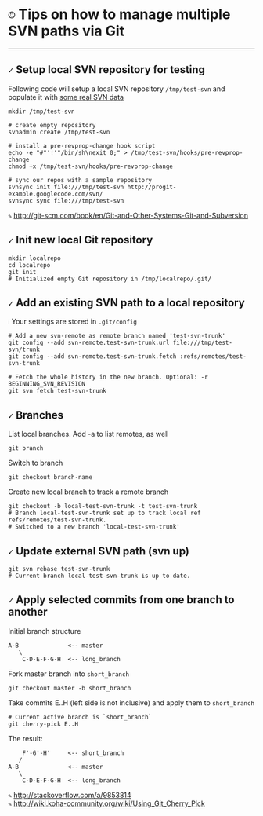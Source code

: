 `☺` Tips on how to manage multiple SVN paths via Git 
====================================================
--------



`✓` Setup local SVN repository for testing
------------------------------------------

Following code will setup a local SVN repository `/tmp/test-svn`
and populate it with [some real SVN data](http://progit-example.googlecode.com/svn/)

    mkdir /tmp/test-svn

    # create empty repository
    svnadmin create /tmp/test-svn

    # install a pre-revprop-change hook script
    echo -e "#"'!'"/bin/sh\nexit 0;" > /tmp/test-svn/hooks/pre-revprop-change
    chmod +x /tmp/test-svn/hooks/pre-revprop-change

    # sync our repos with a sample repository
    svnsync init file:///tmp/test-svn http://progit-example.googlecode.com/svn/
    svnsync sync file:///tmp/test-svn

`✎` http://git-scm.com/book/en/Git-and-Other-Systems-Git-and-Subversion




`✓` Init new local Git repository
---------------------------------

    mkdir localrepo
    cd localrepo
    git init
    # Initialized empty Git repository in /tmp/localrepo/.git/




`✓` Add an existing SVN path to a local repository
--------------------------------------------------

`ℹ` Your settings are stored in `.git/config`

    # Add a new svn-remote as remote branch named 'test-svn-trunk'
    git config --add svn-remote.test-svn-trunk.url file:///tmp/test-svn/trunk
    git config --add svn-remote.test-svn-trunk.fetch :refs/remotes/test-svn-trunk

    # Fetch the whole history in the new branch. Optional: -r BEGINNING_SVN_REVISION
    git svn fetch test-svn-trunk




`✓` Branches
------------

List local branches. Add -a to list remotes, as well

    git branch

Switch to branch

    git checkout branch-name

Create new local branch to track a remote branch

    git checkout -b local-test-svn-trunk -t test-svn-trunk
    # Branch local-test-svn-trunk set up to track local ref refs/remotes/test-svn-trunk.
    # Switched to a new branch 'local-test-svn-trunk'




`✓` Update external SVN path (svn up)
-------------------------------------

    git svn rebase test-svn-trunk
    # Current branch local-test-svn-trunk is up to date.




`✓` Apply selected commits from one branch to another 
-----------------------------------------------------

Initial branch structure

    A-B              <-- master
       \
        C-D-E-F-G-H  <-- long_branch

Fork master branch into `short_branch`

    git checkout master -b short_branch

Take commits E..H (left side is not inclusive) and apply them to `short_branch`

    # Current active branch is `short_branch`
    git cherry-pick E..H

The result:

        F'-G'-H'     <-- short_branch
       /
    A-B              <-- master
       \
        C-D-E-F-G-H  <-- long_branch

        
`✎` http://stackoverflow.com/a/9853814  
`✎` http://wiki.koha-community.org/wiki/Using_Git_Cherry_Pick
